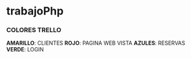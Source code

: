 # trabajoPhp

 ### COLORES TRELLO 
 **AMARILLO**: CLIENTES
 **ROJO**: PAGINA WEB VISTA
 **AZULES**: RESERVAS
 **VERDE**: LOGIN
